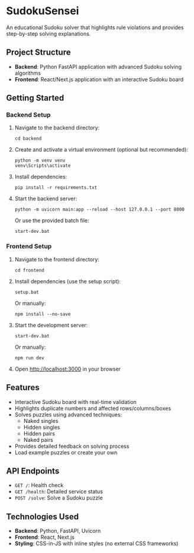 # SudokuSensei

An educational Sudoku solver that highlights rule violations and provides step-by-step solving explanations.

## Project Structure

- **Backend**: Python FastAPI application with advanced Sudoku solving algorithms
- **Frontend**: React/Next.js application with an interactive Sudoku board

## Getting Started

### Backend Setup

1. Navigate to the backend directory:
   ```
   cd backend
   ```

2. Create and activate a virtual environment (optional but recommended):
   ```
   python -m venv venv
   venv\Scripts\activate
   ```

3. Install dependencies:
   ```
   pip install -r requirements.txt
   ```

4. Start the backend server:
   ```
   python -m uvicorn main:app --reload --host 127.0.0.1 --port 8000
   ```
   
   Or use the provided batch file:
   ```
   start-dev.bat
   ```

### Frontend Setup

1. Navigate to the frontend directory:
   ```
   cd frontend
   ```

2. Install dependencies (use the setup script):
   ```
   setup.bat
   ```
   
   Or manually:
   ```
   npm install --no-save
   ```

3. Start the development server:
   ```
   start-dev.bat
   ```
   
   Or manually:
   ```
   npm run dev
   ```

4. Open [http://localhost:3000](http://localhost:3000) in your browser

## Features

- Interactive Sudoku board with real-time validation
- Highlights duplicate numbers and affected rows/columns/boxes
- Solves puzzles using advanced techniques:
  - Naked singles
  - Hidden singles
  - Hidden pairs
  - Naked pairs
- Provides detailed feedback on solving process
- Load example puzzles or create your own

## API Endpoints

- `GET /`: Health check
- `GET /health`: Detailed service status
- `POST /solve`: Solve a Sudoku puzzle

## Technologies Used

- **Backend**: Python, FastAPI, Uvicorn
- **Frontend**: React, Next.js
- **Styling**: CSS-in-JS with inline styles (no external CSS frameworks)